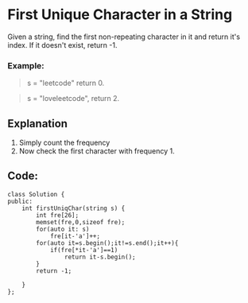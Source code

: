 #   First Unique Character in a String

Given a string, find the first non-repeating character in it and return it's index. If it doesn't exist, return -1. 


### Example:

>s = "leetcode"
>return 0.

>s = "loveleetcode",
>return 2.
 

 


## Explanation

1. Simply count the frequency
2. Now check the first character with frequency 1.


## Code:

```
class Solution {
public:
    int firstUniqChar(string s) {
        int fre[26];
        memset(fre,0,sizeof fre);
        for(auto it: s)
            fre[it-'a']++;
        for(auto it=s.begin();it!=s.end();it++){
            if(fre[*it-'a']==1)
                return it-s.begin(); 
        }
        return -1;
        
    }
};
```
